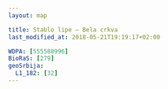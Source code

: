 ```yaml
---
layout: map

title: Stablo lipe – Bela crkva
last_modified_at: 2018-05-21T19:19:17+02:00

WDPA: [555588996]
BioRaS: [279]
geoSrbija:
  L1_182: [32]
---
```


